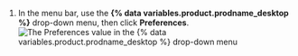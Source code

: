 1. In the menu bar, use the **{% data variables.product.prodname_desktop %}** drop-down menu, then click **Preferences**.
   ![The Preferences value in the {% data variables.product.prodname_desktop %} drop-down menu](/assets/images/help/desktop/mac-choose-preferences.png)
